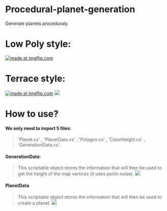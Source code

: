# Procedural-planet-generation
Generate planets proceduraly.
# Low Poly style:
<a href="https://imgflip.com/gif/2crlvi"><img src="https://i.imgflip.com/2crlvi.gif" title="made at imgflip.com"/></a>

# Terrace style:
<a href="https://imgflip.com/gif/2crlff"><img src="https://i.imgflip.com/2crlff.gif" title="made at imgflip.com"/></a>
![](https://i.gyazo.com/e15d76e0091e84ada206e3a14787739b.gif)


# How to use?
#### We only need to **import 5 files**: 
> 'Planet.cs' , 'PlanetData.cs' , 'Polygon.cs' , 'ColorHeight.cs' , 'GenerationData.cs'.

#### GenerationData:
> This scriptable object stores the information that will then be used to get the height of the map vertices (it uses perlin noise).
![](https://i.gyazo.com/18a6e7d72de6d9383ae1c72503ba8d45.png)

#### PlanetData
> This scriptable object stores the information that will then be used to create a planet.
![](https://i.gyazo.com/fc828f1192b56b41dce73e9fcf1df70c.png)


